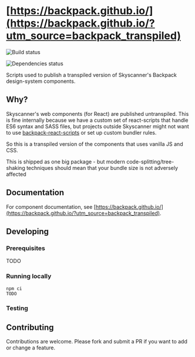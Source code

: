 # [https://backpack.github.io/](https://backpack.github.io/?utm_source=backpack_transpiled)

![Build status](https://github.com/georgegillams/backpack-transpiled/workflows/CI/badge.svg)

![Dependencies status](https://img.shields.io/david/georgegillams/backpack-transpiled)

Scripts used to publish a transpiled version of Skyscanner's Backpack design-system components.

## Why?

Skyscanner's web components (for React) are published untranspiled. This is fine internally because we have a custom set of react-scripts that handle ES6 syntax and SASS files, but projects outside Skyscanner might not want to use [backpack-react-scripts](https://github.com/skyscanner/backpack-react-scripts/) or set up custom bundler rules.

So this is a transpiled version of the components that uses vanilla JS and CSS.

This is shipped as one big package - but modern code-splitting/tree-shaking techniques should mean that your bundle size is not adversely affected

## Documentation

For component documentation, see [https://backpack.github.io/](https://backpack.github.io/?utm_source=backpack_transpiled).

## Developing

### Prerequisites

TODO

### Running locally

```
npm ci
TODO
```

### Testing

## Contributing

Contributions are welcome. Please fork and submit a PR if you want to add or change a feature.
